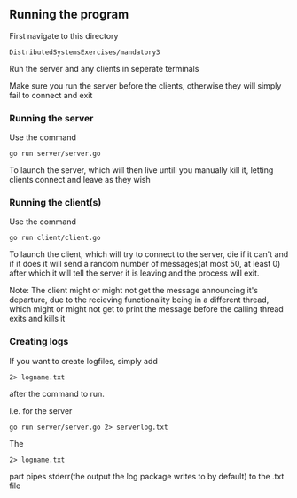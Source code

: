 ## Running the program 

First navigate to this directory 

    DistributedSystemsExercises/mandatory3

Run the server and any clients in seperate terminals

Make sure you run the server before the clients, otherwise they will simply fail to connect and exit 

### Running the server

Use the command  

    go run server/server.go

To launch the server, which will then live untill you manually kill it, letting clients connect and leave as they wish 

### Running the client(s)

Use the command 

    go run client/client.go

To launch the client, which will try to connect to the server, die if it can't and if it does it will send a random number of messages(at most 50, at least 0) after which it will tell the server it is leaving and the process will exit. 

Note: The client might or might not get the message announcing it's departure, due to the recieving functionality being in a different thread, which might or might not get to print the message before the calling thread exits and kills it 

### Creating logs

If you want to create logfiles, simply add 

    2> logname.txt  

after the command to run.

I.e. for the server 

    go run server/server.go 2> serverlog.txt

The 

    2> logname.txt

part pipes stderr(the output the log package writes to by default) to the .txt file 
